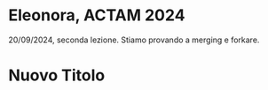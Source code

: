 # Eleonora, ACTAM 2024
20/09/2024, seconda lezione.
Stiamo provando a merging e forkare.

# Nuovo Titolo
